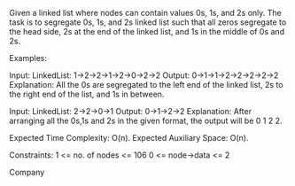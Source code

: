 Given a linked list where nodes can contain values 0s, 1s, and 2s only. The task is to segregate 0s, 1s, and 2s linked list such that all zeros segregate to the head side, 2s at the end of the linked list, and 1s in the middle of 0s and 2s.

Examples:

Input: LinkedList: 1->2->2->1->2->0->2->2
Output: 0->1->1->2->2->2->2->2
Explanation: All the 0s are segregated to the left end of the linked list, 2s to the right end of the list, and 1s in between.
 
Input: LinkedList: 2->2->0->1
Output: 0->1->2->2
Explanation: After arranging all the 0s,1s and 2s in the given format, the output will be 0 1 2 2.

Expected Time Complexity: O(n).
Expected Auxiliary Space: O(n).

Constraints:
1 <= no. of nodes <= 106
0 <= node->data <= 2

Company
